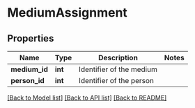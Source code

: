 # MediumAssignment

## Properties
Name | Type | Description | Notes
------------ | ------------- | ------------- | -------------
**medium_id** | **int** | Identifier of the medium | 
**person_id** | **int** | Identifier of the person | 

[[Back to Model list]](../README.md#documentation-for-models) [[Back to API list]](../README.md#documentation-for-api-endpoints) [[Back to README]](../README.md)


